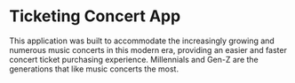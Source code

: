 # Ticketing Concert App

This application was built to accommodate the increasingly growing and numerous music concerts in this modern era, providing an easier and faster concert ticket purchasing experience. Millennials and Gen-Z are the generations that like music concerts the most.
